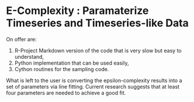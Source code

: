 # E-Complexity : Paramaterize Timeseries and Timeseries-like Data

On offer are: 
1) R-Project Markdown version of the code that is very slow but easy to understand,
2) Python implementation that can be used easily,
3) Cython routines for the sampling code.

What is left to the user is converting the epsilon-complexity results into a set of parameters via line fitting. Current research suggests that at least four parameters are needed to achieve a good fit.
